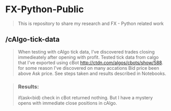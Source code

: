# FX-Python-Public
> This is repository to share my research and FX - Python related work


## /cAlgo-tick-data

> When testing with cAlgo tick data, I've discovered trades closing immedieately after opening with profit.
> Tested tick data from calgo that I've exported using cBot http://ctdn.com/algos/cbots/show/588. for some reason I've discovered on many  accations Bid price been above Ask price. See steps taken and results described in Notebooks.

> ### Results:
> if(ask<bid) check in cBot returned nothing. But I have a mystery opens with immediate close positions in cAlgo.


